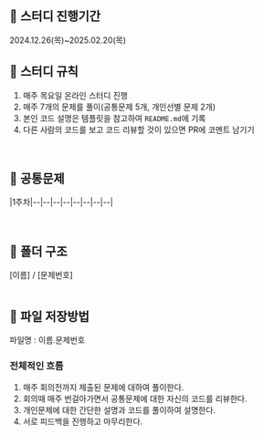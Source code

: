 ## 📘 스터디 진행기간
2024.12.26(목)~2025.02.20(목)

## 📘 스터디 규칙
1. 매주 목요일 온라인 스터디 진행
2. 매주 7개의 문제를 풀이(공통문제 5개, 개인선별 문제 2개)
3. 본인 코드 설명은 템플릿을 참고하여 `README.md`에 기록
4. 다른 사람의 코드를 보고 코드 리뷰할 것이 있으면 PR에 코멘트 남기기
<br>

## 📘 공통문제
|1주차|--|--|--|--|--|--|--|--|

<br>

## 📘 폴더 구조
[이름] / [문제번호]
<br><br>

## 📘 파일 저장방법
파일명 : 이름.문제번호
<br>

### 전체적인 흐름
1. 매주 회의전까지 제출된 문제에 대하여 풀이한다.
2. 회의때 매주 번걸아가면서 공통문제에 대한 자신의 코드를 리뷰한다.
3. 개인문제에 대한 간단한 설명과 코드를 풀이하여 설명한다.
4. 서로 피드백을 진행하고 마무리한다.
<br>


